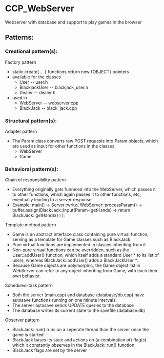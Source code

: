 # CCP_WebServer
Webserver with database and support to play games in the browser

## Patterns:
### Creational pattern(s):
Factory pattern
- static create( ... ) functions return new {OBJECT} pointers
- available for the classes
  - User -- user.h
  - BlackjackUser -- blackjack_user.h
  - Dealer -- dealer.h
- used in
  - WebServer -- webserver.cpp
  - BlackJack -- black_jack.cpp

### Structural pattern(s):
Adapter pattern
- The Param class converts raw POST requests into Param objects, which are used as input for other functions in the classes
  - WebServer
  - Game

### Behavioral pattern(s):
Chain of responsibility pattern
- Everything originally gets funneled into the WebServer, which passes it to other functions, which again passes it to other functions, etc, eventually leading to a server response
- Example: main() -> Server::write( WebServer::processParam() -> buffer.assign(BlackJack::Input(Param=getHands) -> return BlackJack::getHands() ) );

Template method pattern
- Game is an abstract interface class containing pure virtual function, serving as a template for Game classes such as BlackJack
- Pure virtual functions are implemented in classes inheriting from it
- Non-pure virtual functions can be overridden, such as the User::addUser() function, which itself adds a standard User \* to its list of users, whereas BlackJack::addUser() adds a BlackJackUser \*.
- Because Game objects are polymorphic, the Game object list in WebServer can refer to any object inheriting from Game, with each their own behavior.

Scheduled-task pattern
- Both the server (main.cpp) and database (database/db.cpp) have autosave functions running on one minute intervals.
- The server autosave sends UPDATE queries to the database
- The database writes its current state to the savefile (database.db)

Observer pattern
- BlackJack::run() runs on a seperate thread than the server once the game is started
- BlackJack bases its state and actions on (a combination of) flag(s) which it constantly observes in the BlackJack::run() function
- BlackJack flags are set by the server
